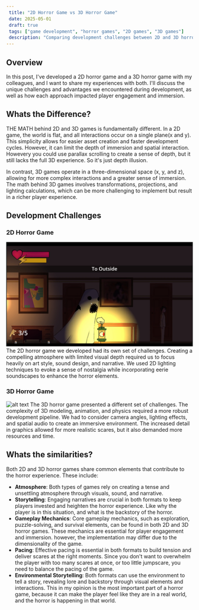 ```yaml
---
 title: "2D Horror Game vs 3D Horror Game"
 date: 2025-05-01
 draft: true
 tags: ["game development", "horror games", "2D games", "3D games"]
 description: "Comparing development challenges between 2D and 3D horror games."
---
```



## Overview

In this post, I've developed a 2D horror game and a 3D horror game with my colleagues, and I want to share my experiences with both. I'll discuss the unique challenges and advantages we encountered during development, as well as how each approach impacted player engagement and immersion.

## Whats the Difference?

THE MATH behind 2D and 3D games is fundamentally different. In a 2D game, the world is flat, and all interactions occur on a single plane(x and y). This simplicity allows for easier asset creation and faster development cycles. However, it can limit the depth of immersion and spatial interaction. Howevery you could use parallax scrolling to create a sense of depth, but it still lacks the full 3D experience. So it's just depth illusion.

In contrast, 3D games operate in a three-dimensional space (x, y, and z), allowing for more complex interactions and a greater sense of immersion. The math behind 3D games involves transformations, projections, and lighting calculations, which can be more challenging to implement but result in a richer player experience.

## Development Challenges

### 2D Horror Game

![2D horror game](image.png)
The 2D horror game we developed had its own set of challenges. Creating a compelling atmosphere with limited visual depth required us to focus heavily on art style, sound design, and narrative. We used 2D lighting techniques to evoke a sense of nostalgia while incorporating eerie soundscapes to enhance the horror elements.

### 3D Horror Game

![alt text](ebgif.gif)
The 3D horror game presented a different set of challenges. The complexity of 3D modeling, animation, and physics required a more robust development pipeline. We had to consider camera angles, lighting effects, and spatial audio to create an immersive environment. The increased detail in graphics allowed for more realistic scares, but it also demanded more resources and time.

## Whats the similarities?

Both 2D and 3D horror games share common elements that contribute to the horror experience. These include:

- **Atmosphere**: Both types of games rely on creating a tense and unsettling atmosphere through visuals, sound, and narrative.
- **Storytelling**: Engaging narratives are crucial in both formats to keep players invested and heighten the horror experience. Like why the player is in this situation, and what is the backstory of the horror.
- **Gameplay Mechanics**: Core gameplay mechanics, such as exploration, puzzle-solving, and survival elements, can be found in both 2D and 3D horror games. These mechanics are essential for player engagement and immersion. however, the implementation may differ due to the dimensionality of the game.
- **Pacing**: Effective pacing is essential in both formats to build tension and deliver scares at the right moments. Since you don't want to overwhelm the player with too many scares at once, or too little jumpscare, you need to balance the pacing of the game.
- **Environmental Storytelling**: Both formats can use the environment to tell a story, revealing lore and backstory through visual elements and interactions. This in my opinion is the most important part of a horror game, because it can make the player feel like they are in a real world, and the horror is happening in that world.
